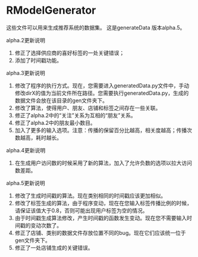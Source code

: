 # RModelGenerator
这些文件可以用来生成推荐系统的数据集。
这是generateData 版本alpha.5。

alpha.2更新说明
1. 修正了选择供应商的喜好标签的一处关键错误；
2. 添加了时间戳功能。

alpha.3更新说明
1. 修改了程序的执行方式。现在，您需要进入generatedData.py文件中，手动修改dirX的值为当前文件所在路径。您需要执行generatedData.py，生成的数据文件会放在该目录的gen文件夹下。
2. 修改了算法，使得用户、朋友、店铺和标签之间存在一些关联。
3. 修正了alpha.2中的“关注”关系为互相的“朋友”关系。
4. 修正了alpha.2中的朋友最小数目。
5. 加入了更多的输入选项。注意：传播的保留百分比越高，相关度越高；传播次数越高，耗时越长。

alpha.4更新说明
1. 在生成用户访问数的时候采用了新的算法，加入了允许负数的选项以拉大访问数差距。

alpha.5更新说明
1. 修改了生成时间戳的算法。现在类别相同的时间戳应该更加相似。
2. 修改了标签生成的算法，由于程序变动，现在在您输入标签传播比例的时候，请保证该值大于0.8，否则可能出现用户标签为空的情况。
3. 由于时间戳生成算法修改，产生时间戳的函数发生变动。现在您不需要输入时间戳的变动次数了。
4. 修正了店铺、类别的数据文件存放位置不同的bug。现在它们应该统一位于gen文件夹下。
5. 修正了一处店铺生成的关键错误。
